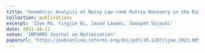 ```yaml
---
title: "Geometric Analysis of Noisy Low-rank Matrix Recovery in the Exact Parameterized and the Overparameterized Regimes"
collection: publications
excerpt: 'Ziye Ma, Yingjie Bi, Javad Lavaei, Somayeh Sojoudi'
date: 2021-10-22
venue: 'INFORMS Journal on Optimization'
paperurl: 'https://pubsonline.informs.org/doi/pdf/10.1287/ijoo.2023.0090'
---
```


